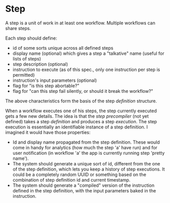 # Step

A step is a unit of work in at least one workflow.
Multiple workflows can share steps.

Each step should define:
- id of some sorts unique across all defined steps
- display name (optional) which gives a step a "talkative" name (useful for lists of steps)
- step description (optional)
- instruction to execute (as of this spec., only one instruction per step is permitted)
- instruction's input parameters (optional)
- flag for "is this step abortable?"
- flag for "can this step fail silently, or should it break the workflow?"


The above characteristics form the basis of the step *definition* structure.

When a workflow executes one of his steps, the step currently executed gets a few new details.
The idea is that the *step precompiler* (not yet defined) takes a step *definition* and produces a step *execution*.
The step execution is essentially an identifiable instance of a step definition.
I imagined it would have those properties:
- Id and display name propagated from the step definition. These would come in handy for analytics (how much the step 'a' have run) and for user notification (in workflow 'a' the app is currently running step 'pretty name').
- The system should generate a unique sort of id, different from the one of the step definition, which lets you keep a history of step executions. It could be a completely random UUID or something based on the combination of step definition id and current timestamp.
- The system should generate a "compiled" version of the instruction defined in the step definition, with the input parameters baked in the instruction.
